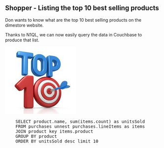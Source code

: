 ## Shopper - Listing the top 10 best selling products

Don wants to know what are the top 10 best selling products on the dimestore website. 

Thanks to N1QL, we can now easily query the data in Couchbase to produce that list. 

![ScreenShot](./images/top10.png)

<pre id="example">
	SELECT product.name, sum(items.count) as unitsSold 
	FROM purchases unnest purchases.lineItems as items 
	JOIN product key items.product 
	GROUP BY product 
	ORDER BY unitsSold desc limit 10	
</pre>
